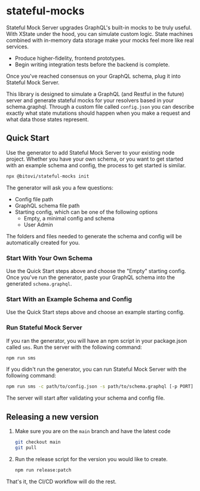# stateful-mocks

Stateful Mock Server upgrades GraphQL's built-in mocks to be truly useful. With XState under the hood, you can
simulate custom logic. State machines combined with in-memory data storage make your mocks feel more like real services.

- Produce higher-fidelity, frontend prototypes.
- Begin writing integration tests before the backend is complete.

Once you've reached consensus on your GraphQL schema, plug it into Stateful Mock Server.

This library is designed to simulate a GraphQL (and Restful in the future) server and generate stateful mocks
for your resolvers based in your schema.graphql. Through a custom file called `config.json` you can describe
exactly what state mutations should happen when you make a request and what data those states represent.

## Quick Start

Use the generator to add Stateful Mock Server to your existing node project. Whether you have your own schema, or you want to get started with an example schema and config, the process to get started is similar.

```bash
npx @bitovi/stateful-mocks init
```

The generator will ask you a few questions:

- Config file path
- GraphQL schema file path
- Starting config, which can be one of the following options
  - Empty, a minimal config and schema
  - User Admin

The folders and files needed to generate the schema and config will be automatically created for you.

### Start With Your Own Schema

Use the Quick Start steps above and choose the "Empty" starting config. Once you've run the generator, paste your GraphQL schema into the generated `schema.graphql`.

### Start With an Example Schema and Config

Use the Quick Start steps above and choose an example starting config.

### Run Stateful Mock Server

If you ran the generator, you will have an npm script in your package.json called `sms`. Run the server with the following command:

```bash
npm run sms
```

If you didn't run the generator, you can run Stateful Mock Server with the following command:

```bash
npm run sms -c path/to/config.json -s path/to/schema.graphql [-p PORT]
```

The server will start after validating your schema and config file.

## Releasing a new version

1. Make sure you are on the `main` branch and have the latest code

   ```bash
   git checkout main
   git pull
   ```

2. Run the release script for the version you would like to create.

   ```bash
   npm run release:patch
   ```

That's it, the CI/CD workflow will do the rest.
